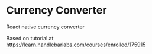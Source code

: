 # Currency Converter
React native currency converter

Based on tutorial at https://learn.handlebarlabs.com/courses/enrolled/175915
